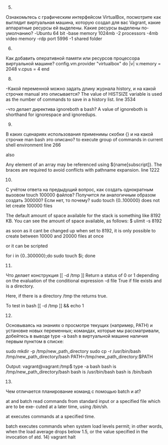 5)
Ознакомьтесь с графическим интерфейсом VirtualBox, посмотрите как выглядит виртуальная машина, которую создал для вас Vagrant, какие аппаратные ресурсы ей выделены. Какие ресурсы выделены по-умолчанию?
-Ubuntu 64 bit
-base memory 1024mb
-2 processors
-4mb video memory
-rdp port 5996
-1 shared folder

6)
Как добавить оперативной памяти или ресурсов процессора виртуальной машине?
config.vm.provider "virtualbox" do |v|
  v.memory = 2048
  v.cpus = 4
end

8)
-Какой переменной можно задать длину журнала history, и на какой строчке manual это описывается?
The value of HISTSIZE variable is used as the number of commands to save in a history list.
line 3534

-что делает директива ignoreboth в bash?
A value of ignoreboth is shorthand for ignorespace and ignoredups.

9)
В каких сценариях использования применимы скобки {} и на какой строчке man bash это описано?
to execute group of commands in current shell environment
line 266

also

Any  element of an array may be referenced using ${name[subscript]}.  The braces are
       required to avoid conflicts with pathname expansion.
line 1222

10)
С учётом ответа на предыдущий вопрос, как создать однократным вызовом touch 100000 файлов? Получится ли аналогичным образом создать 300000? Если нет, то почему?
sudo touch {0..100000} 
does not let create 100000 files


The default amount of space available for the stack is something like 8192 KB. 
You can see the amount of space available, as follows:
$ ulimit -s
8192

as soon as it cant be changed up when set to 8192, it is only possible to create between 10000 and 20000 files at once

or it can be scripted

for i in {0..300000};do sudo touch $i; done

11)
Что делает конструкция [[ -d /tmp ]]
Return a status of 0 or 1 depending on the evaluation of the conditional expression
-d file
              True if file exists and is a directory.

Here, if there is a directory /tmp the returns true.

To test in bash
[[ -d /tmp ]] && echo 1

12)
Основываясь на знаниях о просмотре текущих (например, PATH) и установке новых переменных; командах, которые мы рассматривали, добейтесь в выводе type -a bash в виртуальной машине наличия первым пунктом в списке:

sudo mkdir -p /tmp/new_path_directory
sudo cp -r  /usr/bin/bash /tmp/new_path_directory/bash
PATH=/tmp/new_path_directory:$PATH

Output:
vagrant@vagrant:/tmp$ type -a bash
bash is /tmp/new_path_directory/bash
bash is /usr/bin/bash
bash is /bin/bash

13)
Чем отличается планирование команд с помощью batch и at?

at  and  batch  read commands from standard input or a specified file which are to be exe‐
       cuted at a later time, using /bin/sh.

at      executes commands at a specified time.

batch   executes commands when system load levels permit; in other words,  when  the  load
               average drops below 1.5, or the value specified in the invocation of atd.
14)
vagrant halt
